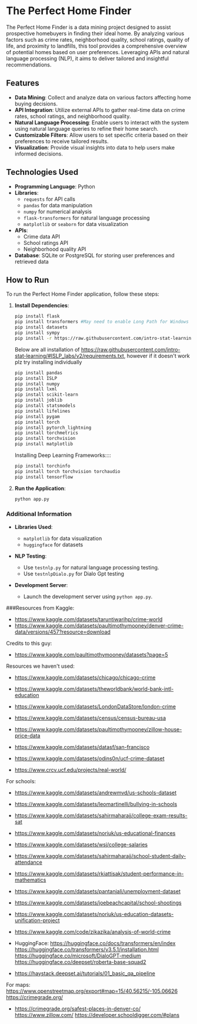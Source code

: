 # The Perfect Home Finder

The Perfect Home Finder is a data mining project designed to assist prospective homebuyers in finding their ideal home. By analyzing various factors such as crime rates, neighborhood quality, school ratings, quality of life, and proximity to landfills, this tool provides a comprehensive overview of potential homes based on user preferences. Leveraging APIs and natural language processing (NLP), it aims to deliver tailored and insightful recommendations.

## Features

- **Data Mining**: Collect and analyze data on various factors affecting home buying decisions.
- **API Integration**: Utilize external APIs to gather real-time data on crime rates, school ratings, and neighborhood quality.
- **Natural Language Processing**: Enable users to interact with the system using natural language queries to refine their home search.
- **Customizable Filters**: Allow users to set specific criteria based on their preferences to receive tailored results.
- **Visualization**: Provide visual insights into data to help users make informed decisions.

## Technologies Used

- **Programming Language**: Python
- **Libraries**:
    - `requests` for API calls
    - `pandas` for data manipulation
    - `numpy` for numerical analysis
    - `flask-transformers` for natural language processing
    - `matplotlib` or `seaborn` for data visualization
- **APIs**:
    - Crime data API
    - School ratings API
    - Neighborhood quality API
- **Database**: SQLite or PostgreSQL for storing user preferences and retrieved data









## How to Run

To run the Perfect Home Finder application, follow these steps:

1. **Install Dependencies**:
    ```sh
    pip install flask
    pip install transformers #May need to enable Long Path for Windows
    pip install datasets
    pip install sympy
    pip install -r https://raw.githubusercontent.com/intro-stat-learning/ISLP_labs/v2/requirements.txt 
    ```
    Below are all installation of https://raw.githubusercontent.com/intro-stat-learning/#ISLP_labs/v2/requirements.txt, however if it doesn't work plz try installing individually
    ```sh
    pip install pandas
    pip install ISLP
    pip install numpy
    pip install lxml
    pip install scikit-learn
    pip install joblib
    pip install statsmodels
    pip install lifelines
    pip install pygam
    pip install torch
    pip install pytorch_lightning
    pip install torchmetrics
    pip install torchvision
    pip install matplotlib
    ```
    Installing Deep Learning Frameworks::::
    ```sh
    pip install torchinfo
    pip install torch torchvision torchaudio
    pip install tensorflow
    ```
2. **Run the Application**:
    ```sh
    python app.py
    ```

### Additional Information

- **Libraries Used**:
    - `matplotlib` for data visualization
    - `huggingface` for datasets

- **NLP Testing**:
    - Use `testnlp.py` for natural language processing testing.
    - Use `testnlpDialo.py` for Dialo Gpt testing
- **Development Server**:
    - Launch the development server using `python app.py`.



###Resources from Kaggle:
- https://www.kaggle.com/datasets/taruntiwarihp/crime-world
- https://www.kaggle.com/datasets/paultimothymooney/denver-crime-data/versions/457?resource=download

Credits to this guy:
- https://www.kaggle.com/paultimothymooney/datasets?page=5


Resources we haven't used:
- https://www.kaggle.com/datasets/chicago/chicago-crime
- https://www.kaggle.com/datasets/theworldbank/world-bank-intl-education
- https://www.kaggle.com/datasets/LondonDataStore/london-crime
- https://www.kaggle.com/datasets/census/census-bureau-usa
- https://www.kaggle.com/datasets/paultimothymooney/zillow-house-price-data
- https://www.kaggle.com/datasets/datasf/san-francisco
- https://www.kaggle.com/datasets/odins0n/ucf-crime-dataset

- https://www.crcv.ucf.edu/projects/real-world/



For schools:
- https://www.kaggle.com/datasets/andrewmvd/us-schools-dataset
- https://www.kaggle.com/datasets/leomartinelli/bullying-in-schools
- https://www.kaggle.com/datasets/sahirmaharajj/college-exam-results-sat
- https://www.kaggle.com/datasets/noriuk/us-educational-finances
- https://www.kaggle.com/datasets/wsj/college-salaries
- https://www.kaggle.com/datasets/sahirmaharajj/school-student-daily-attendance
- https://www.kaggle.com/datasets/rkiattisak/student-performance-in-mathematics
- https://www.kaggle.com/datasets/pantanjali/unemployment-dataset
- https://www.kaggle.com/datasets/joebeachcapital/school-shootings
- https://www.kaggle.com/datasets/noriuk/us-education-datasets-unification-project
- https://www.kaggle.com/code/zikazika/analysis-of-world-crime



- HuggingFace:
https://huggingface.co/docs/transformers/en/index
https://huggingface.co/transformers/v3.5.1/installation.html
https://huggingface.co/microsoft/DialoGPT-medium
https://huggingface.co/deepset/roberta-base-squad2
- https://haystack.deepset.ai/tutorials/01_basic_qa_pipeline


For maps:
https://www.openstreetmap.org/export#map=15/40.56215/-105.06626
https://crimegrade.org/
- https://crimegrade.org/safest-places-in-denver-co/
https://www.zillow.com/
https://developer.schooldigger.com/#plans